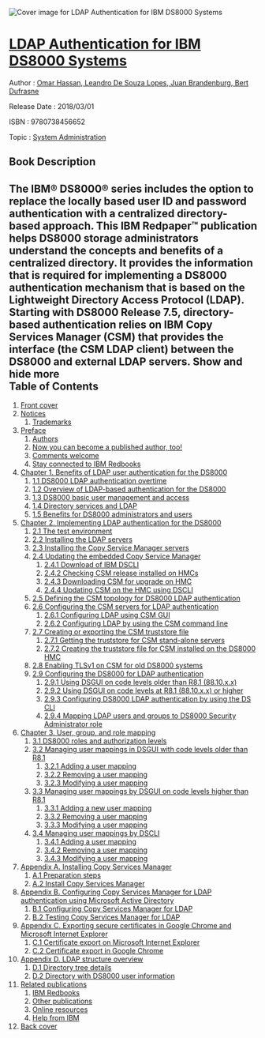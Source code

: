 ![Cover image for LDAP Authentication for IBM DS8000 Systems](https://imgdetail.ebookreading.net/cover/cover/20200215/EB9780738456652.jpg)

[LDAP Authentication for IBM DS8000 Systems](https://ebookreading.net/view/book/LDAP+Authentication+for+IBM+DS8000+Systems-EB9780738456652_1.html "LDAP Authentication for IBM DS8000 Systems")
====================================================================================================================

Author : [Omar Hassan](https://ebookreading.net/search/author/Omar+Hassan),[ Leandro De Souza Lopes](https://ebookreading.net/search/author/+Leandro+De+Souza+Lopes),[ Juan Brandenburg](https://ebookreading.net/search/author/+Juan+Brandenburg),[ Bert Dufrasne](https://ebookreading.net/search/author/+Bert+Dufrasne)

Release Date : 2018/03/01

ISBN : 9780738456652

Topic : [System Administration](https://ebookreading.net/search/category/system-administration)

Book Description
-----------------

 The IBM® DS8000® series includes the option to replace the locally based user ID and password authentication with a centralized directory-based approach.
This IBM Redpaper™ publication helps DS8000 storage administrators understand the concepts and benefits of a centralized directory. It provides the information that is required for implementing a DS8000 authentication mechanism that is based on the Lightweight Directory Access Protocol (LDAP).
Starting with DS8000 Release 7.5, directory-based authentication relies on IBM Copy Services Manager (CSM) that provides the interface (the CSM LDAP client) between the DS8000 and external LDAP servers.
        Show and hide more                
Table of Contents
-----------------

1. [Front cover](https://ebookreading.net/view/book/LDAP+Authentication+for+IBM+DS8000+Systems-EB9780738456652_1.html#ww457511)
1. [Notices](https://ebookreading.net/view/book/LDAP+Authentication+for+IBM+DS8000+Systems-EB9780738456652_3.html#ww460066)
    1. [Trademarks](https://ebookreading.net/view/book/LDAP+Authentication+for+IBM+DS8000+Systems-EB9780738456652_3.html#ww459879)
1. [Preface](https://ebookreading.net/view/book/LDAP+Authentication+for+IBM+DS8000+Systems-EB9780738456652_4.html#ww786230)
    1. [Authors](https://ebookreading.net/view/book/LDAP+Authentication+for+IBM+DS8000+Systems-EB9780738456652_4.html#ww786243)
    1. [Now you can become a published author, too!](https://ebookreading.net/view/book/LDAP+Authentication+for+IBM+DS8000+Systems-EB9780738456652_4.html#ww786491)
    1. [Comments welcome](https://ebookreading.net/view/book/LDAP+Authentication+for+IBM+DS8000+Systems-EB9780738456652_4.html#ww775129)
    1. [Stay connected to IBM Redbooks](https://ebookreading.net/view/book/LDAP+Authentication+for+IBM+DS8000+Systems-EB9780738456652_4.html#ww782351)
1. [Chapter 1. Benefits of LDAP user authentication for the DS8000](https://ebookreading.net/view/book/LDAP+Authentication+for+IBM+DS8000+Systems-EB9780738456652_5.html#ww460885)
    1. [1.1 DS8000 LDAP authentication overtime](https://ebookreading.net/view/book/LDAP+Authentication+for+IBM+DS8000+Systems-EB9780738456652_5.html#ww462251)
    1. [1.2 Overview of LDAP-based authentication for the DS8000](https://ebookreading.net/view/book/LDAP+Authentication+for+IBM+DS8000+Systems-EB9780738456652_5.html#ww462793)
    1. [1.3 DS8000 basic user management and access](https://ebookreading.net/view/book/LDAP+Authentication+for+IBM+DS8000+Systems-EB9780738456652_5.html#ww460906)
    1. [1.4 Directory services and LDAP](https://ebookreading.net/view/book/LDAP+Authentication+for+IBM+DS8000+Systems-EB9780738456652_5.html#ww461028)
    1. [1.5 Benefits for DS8000 administrators and users](https://ebookreading.net/view/book/LDAP+Authentication+for+IBM+DS8000+Systems-EB9780738456652_5.html#ww461101)
1. [Chapter 2. Implementing LDAP authentication for the DS8000](https://ebookreading.net/view/book/LDAP+Authentication+for+IBM+DS8000+Systems-EB9780738456652_6.html#ww475348)
    1. [2.1 The test environment](https://ebookreading.net/view/book/LDAP+Authentication+for+IBM+DS8000+Systems-EB9780738456652_6.html#ww507245)
    1. [2.2 Installing the LDAP servers](https://ebookreading.net/view/book/LDAP+Authentication+for+IBM+DS8000+Systems-EB9780738456652_6.html#ww508622)
    1. [2.3 Installing the Copy Service Manager servers](https://ebookreading.net/view/book/LDAP+Authentication+for+IBM+DS8000+Systems-EB9780738456652_6.html#ww504623)
    1. [2.4 Updating the embedded Copy Service Manager](https://ebookreading.net/view/book/LDAP+Authentication+for+IBM+DS8000+Systems-EB9780738456652_6.html#ww509131)
        1. [2.4.1 Download of IBM DSCLI](https://ebookreading.net/view/book/LDAP+Authentication+for+IBM+DS8000+Systems-EB9780738456652_6.html#ww512125)
        1. [2.4.2 Checking CSM release installed on HMCs](https://ebookreading.net/view/book/LDAP+Authentication+for+IBM+DS8000+Systems-EB9780738456652_6.html#ww509716)
        1. [2.4.3 Downloading CSM for upgrade on HMC](https://ebookreading.net/view/book/LDAP+Authentication+for+IBM+DS8000+Systems-EB9780738456652_6.html#ww552647)
        1. [2.4.4 Updating CSM on the HMC using DSCLI](https://ebookreading.net/view/book/LDAP+Authentication+for+IBM+DS8000+Systems-EB9780738456652_6.html#ww511091)
    1. [2.5 Defining the CSM topology for DS8000 LDAP authentication](https://ebookreading.net/view/book/LDAP+Authentication+for+IBM+DS8000+Systems-EB9780738456652_6.html#ww513339)
    1. [2.6 Configuring the CSM servers for LDAP authentication](https://ebookreading.net/view/book/LDAP+Authentication+for+IBM+DS8000+Systems-EB9780738456652_6.html#ww553833)
        1. [2.6.1 Configuring LDAP using CSM GUI](https://ebookreading.net/view/book/LDAP+Authentication+for+IBM+DS8000+Systems-EB9780738456652_6.html#ww514154)
        1. [2.6.2 Configuring LDAP by using the CSM command line](https://ebookreading.net/view/book/LDAP+Authentication+for+IBM+DS8000+Systems-EB9780738456652_6.html#ww514181)
    1. [2.7 Creating or exporting the CSM truststore file](https://ebookreading.net/view/book/LDAP+Authentication+for+IBM+DS8000+Systems-EB9780738456652_6.html#ww528735)
        1. [2.7.1 Getting the truststore for CSM stand-alone servers](https://ebookreading.net/view/book/LDAP+Authentication+for+IBM+DS8000+Systems-EB9780738456652_6.html#ww528808)
        1. [2.7.2 Creating the truststore file for CSM installed on the DS8000 HMC](https://ebookreading.net/view/book/LDAP+Authentication+for+IBM+DS8000+Systems-EB9780738456652_6.html#ww522461)
    1. [2.8 Enabling TLSv1 on CSM for old DS8000 systems](https://ebookreading.net/view/book/LDAP+Authentication+for+IBM+DS8000+Systems-EB9780738456652_6.html#ww520963)
    1. [2.9 Configuring the DS8000 for LDAP authentication](https://ebookreading.net/view/book/LDAP+Authentication+for+IBM+DS8000+Systems-EB9780738456652_6.html#ww486616)
        1. [2.9.1 Using DSGUI on code levels older than R8.1 (88.10.x.x)](https://ebookreading.net/view/book/LDAP+Authentication+for+IBM+DS8000+Systems-EB9780738456652_6.html#ww485456)
        1. [2.9.2 Using DSGUI on code levels at R8.1 (88.10.x.x) or higher](https://ebookreading.net/view/book/LDAP+Authentication+for+IBM+DS8000+Systems-EB9780738456652_6.html#ww521130)
        1. [2.9.3 Configuring DS8000 LDAP authentication by using the DS CLI](https://ebookreading.net/view/book/LDAP+Authentication+for+IBM+DS8000+Systems-EB9780738456652_6.html#ww546551)
        1. [2.9.4 Mapping LDAP users and groups to DS8000 Security Administrator role](https://ebookreading.net/view/book/LDAP+Authentication+for+IBM+DS8000+Systems-EB9780738456652_6.html#ww548743)
1. [Chapter 3. User, group, and role mapping](https://ebookreading.net/view/book/LDAP+Authentication+for+IBM+DS8000+Systems-EB9780738456652_7.html#ww458935)
    1. [3.1 DS8000 roles and authorization levels](https://ebookreading.net/view/book/LDAP+Authentication+for+IBM+DS8000+Systems-EB9780738456652_7.html#ww461626)
    1. [3.2 Managing user mappings in DSGUI with code levels older than R8.1](https://ebookreading.net/view/book/LDAP+Authentication+for+IBM+DS8000+Systems-EB9780738456652_7.html#ww464721)
        1. [3.2.1 Adding a user mapping](https://ebookreading.net/view/book/LDAP+Authentication+for+IBM+DS8000+Systems-EB9780738456652_7.html#ww465371)
        1. [3.2.2 Removing a user mapping](https://ebookreading.net/view/book/LDAP+Authentication+for+IBM+DS8000+Systems-EB9780738456652_7.html#ww465411)
        1. [3.2.3 Modifying a user mapping](https://ebookreading.net/view/book/LDAP+Authentication+for+IBM+DS8000+Systems-EB9780738456652_7.html#ww465777)
    1. [3.3 Managing user mappings by DSGUI on code levels higher than R8.1](https://ebookreading.net/view/book/LDAP+Authentication+for+IBM+DS8000+Systems-EB9780738456652_7.html#ww464891)
        1. [3.3.1 Adding a new user mapping](https://ebookreading.net/view/book/LDAP+Authentication+for+IBM+DS8000+Systems-EB9780738456652_7.html#ww466136)
        1. [3.3.2 Removing a user mapping](https://ebookreading.net/view/book/LDAP+Authentication+for+IBM+DS8000+Systems-EB9780738456652_7.html#ww466154)
        1. [3.3.3 Modifying a user mapping](https://ebookreading.net/view/book/LDAP+Authentication+for+IBM+DS8000+Systems-EB9780738456652_7.html#ww466163)
    1. [3.4 Managing user mappings by DSCLI](https://ebookreading.net/view/book/LDAP+Authentication+for+IBM+DS8000+Systems-EB9780738456652_7.html#ww461714)
        1. [3.4.1 Adding a user mapping](https://ebookreading.net/view/book/LDAP+Authentication+for+IBM+DS8000+Systems-EB9780738456652_7.html#ww466842)
        1. [3.4.2 Removing a user mapping](https://ebookreading.net/view/book/LDAP+Authentication+for+IBM+DS8000+Systems-EB9780738456652_7.html#ww466864)
        1. [3.4.3 Modifying a user mapping](https://ebookreading.net/view/book/LDAP+Authentication+for+IBM+DS8000+Systems-EB9780738456652_7.html#ww466893)
1. [Appendix A. Installing Copy Services Manager](https://ebookreading.net/view/book/LDAP+Authentication+for+IBM+DS8000+Systems-EB9780738456652_8.html#ww457094)
    1. [A.1 Preparation steps](https://ebookreading.net/view/book/LDAP+Authentication+for+IBM+DS8000+Systems-EB9780738456652_8.html#ww464302)
    1. [A.2 Install Copy Services Manager](https://ebookreading.net/view/book/LDAP+Authentication+for+IBM+DS8000+Systems-EB9780738456652_8.html#ww466559)
1. [Appendix B. Configuring Copy Services Manager for LDAP authentication using Microsoft Active Directory](https://ebookreading.net/view/book/LDAP+Authentication+for+IBM+DS8000+Systems-EB9780738456652_9.html#ww459068)
    1. [B.1 Configuring Copy Services Manager for LDAP](https://ebookreading.net/view/book/LDAP+Authentication+for+IBM+DS8000+Systems-EB9780738456652_9.html#ww460922)
    1. [B.2 Testing Copy Services Manager for LDAP](https://ebookreading.net/view/book/LDAP+Authentication+for+IBM+DS8000+Systems-EB9780738456652_9.html#ww483840)
1. [Appendix C. Exporting secure certificates in Google Chrome and Microsoft Internet Explorer](https://ebookreading.net/view/book/LDAP+Authentication+for+IBM+DS8000+Systems-EB9780738456652_10.html#ww459068)
    1. [C.1 Certificate export on Microsoft Internet Explorer](https://ebookreading.net/view/book/LDAP+Authentication+for+IBM+DS8000+Systems-EB9780738456652_10.html#ww480041)
    1. [C.2 Certificate export in Google Chrome](https://ebookreading.net/view/book/LDAP+Authentication+for+IBM+DS8000+Systems-EB9780738456652_10.html#ww480093)
1. [Appendix D. LDAP structure overview](https://ebookreading.net/view/book/LDAP+Authentication+for+IBM+DS8000+Systems-EB9780738456652_11.html#ww457094)
    1. [D.1 Directory tree details](https://ebookreading.net/view/book/LDAP+Authentication+for+IBM+DS8000+Systems-EB9780738456652_11.html#ww463299)
    1. [D.2 Directory with DS8000 user information](https://ebookreading.net/view/book/LDAP+Authentication+for+IBM+DS8000+Systems-EB9780738456652_11.html#ww463312)
1. [Related publications](https://ebookreading.net/view/book/LDAP+Authentication+for+IBM+DS8000+Systems-EB9780738456652_12.html#ww454348)
    1. [IBM Redbooks](https://ebookreading.net/view/book/LDAP+Authentication+for+IBM+DS8000+Systems-EB9780738456652_12.html#ww454350)
    1. [Other publications](https://ebookreading.net/view/book/LDAP+Authentication+for+IBM+DS8000+Systems-EB9780738456652_12.html#ww455983)
    1. [Online resources](https://ebookreading.net/view/book/LDAP+Authentication+for+IBM+DS8000+Systems-EB9780738456652_12.html#ww455988)
    1. [Help from IBM](https://ebookreading.net/view/book/LDAP+Authentication+for+IBM+DS8000+Systems-EB9780738456652_12.html#ww456261)
1. [Back cover](https://ebookreading.net/view/book/LDAP+Authentication+for+IBM+DS8000+Systems-EB9780738456652_13.html#ww465861)
